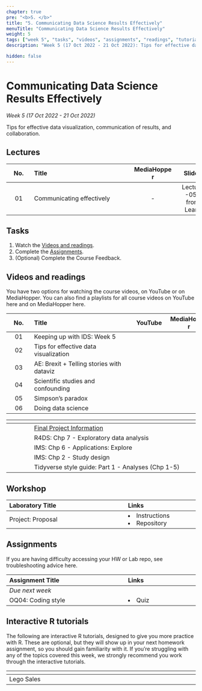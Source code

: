 ```yaml
---
chapter: true
pre: "<b>5. </b>"
title: "5. Communicating Data Science Results Effectively"
menuTitle: "Communicating Data Science Results Effectively"
weight: 5
tags: ["week 5", "tasks", "videos", "assignments", "readings", "tutorials"]
description: "Week 5 (17 Oct 2022 - 21 Oct 2022): Tips for effective data visualization, communication of results, and collaboration."

hidden: false
---
```


# Communicating Data Science Results Effectively

_Week 5 (17 Oct 2022 - 21 Oct 2022)_

Tips for effective data visualization, communication of results, and collaboration.

## Lectures

| <div style="width:50px;text-align:center">No.</div> | <div style="width:250px;text-align:left">Title</div> | <div style="width:100px;text-align:center">MediaHopper</div> |  <div style="width:80px;text-align:center">Slides</div> | <div style="width:170px;text-align:center">Additional Links</div> |
|:---:|:---------------------|:-----------:|:--------:|:------|
| 01  | Communicating effectively | - |<span><a id = "lecture05"> Lecture -05- from Learn </a></span> | - |

## Tasks

<ol>
  <li>Watch the <a href="#videos and readings">Videos and readings</a>.</li>
  <li>Complete the <a href="#assignments">Assignments</a>.</li>
  <li>(Optional) Complete the <a id="feedbackW5">Course Feedback</a>.</li>
</ol>

## Videos and readings

<p style="text-align: left">You have two options for watching the course videos, on YouTube or on MediaHopper. You can also find a playlists for all course videos on YouTube <a id="playlistyt">here</a> and on MediaHopper <a id="playlistmh">here</a>.

| <div style="width:50px;text-align:center">No.</div> | <div style="width:250px;text-align:left">Title</div> | <div style="width:80px;text-align:center">YouTube</div> | <div style="width:100px;text-align:center">MediaHopper</div> |  <div style="width:80px;text-align:center">Slides</div> | <div style="width:170px;text-align:center">Additional Links</div> |
|:---:|:---------------------|:-------:|:-----------:|:--------:|:------|
| 01  | Keeping up with IDS: Week 5 | <a id="W5L1YT"><span style="color: red;"><i class="fab fa-youtube fa-lg" /></span></a> | <a id="W5L1MH"><span style="color: #0A1E3F;"><i class="fas fa-file-video fa-lg"/></span></a> | <a id="W5L1S"><span style="color: #4b5357;"><i class="fas fa-desktop fa-lg"/></span></a> | - |
| 02  | 	Tips for effective data visualization | <a id="W5L2YT"><span style="color: red;"><i class="fab fa-youtube fa-lg" /></span></a> | <a id="W5L2MH"><span style="color: #0A1E3F;"><i class="fas fa-file-video fa-lg"/></span></a> | <a id="W5L2S"><span style="color: #4b5357;"><i class="fas fa-desktop fa-lg"/></span></a>  |<li><a id="AE7">AE7. Repository</a></li> |
| 03  | 	AE: Brexit + Telling stories with dataviz     | <a id="W5L3YT"><span style="color: red;"><i class="fab fa-youtube fa-lg" /></span></a> | <a id="W5L3MH"><span style="color: #0A1E3F;"><i class="fas fa-file-video fa-lg"/></span></a> | - | <li><a id="AE7_2">AE7. Repository</a></li> |
| 04  | 	Scientific studies and confounding     | <a id="W5L4YT"><span style="color: red;"><i class="fab fa-youtube fa-lg" /></span></a> | <a id="W5L4MH"><span style="color: #0A1E3F;"><i class="fas fa-file-video fa-lg"/></span></a> | <a id="W5L4S"><span style="color: #4b5357;"><i class="fas fa-desktop fa-lg"/></span></a>  | - |
| 05  | 		Simpson’s paradox    | <a id="W5L5YT"><span style="color: red;"><i class="fab fa-youtube fa-lg" /></span></a> | <a id="W5L5MH"><span style="color: #0A1E3F;"><i class="fas fa-file-video fa-lg"/></span></a> | <a id="W5L5S"><span style="color: #4b5357;"><i class="fas fa-desktop fa-lg"/></span></a>  | - |
| 06  | 		Doing data science    | <a id="W5L6YT"><span style="color: red;"><i class="fab fa-youtube fa-lg" /></span></a> | <a id="W5L6MH"><span style="color: #0A1E3F;"><i class="fas fa-file-video fa-lg"/></span></a> | <a id="W5L6S"><span style="color: #4b5357;"><i class="fas fa-desktop fa-lg"/></span></a>   | - |

| <div style="width:50px"></div>  | <div style="width:420px"></div>  |  <div style="width:200px"></div> |
|:---:|:---|:---:|
| <i class="fas fa-laptop"></i> | <a href="/assessments/project">Final Project Information</a> | **Required** |
| <i class="fas fa-book"></i> | R4DS: <a id="R4DS7">Chp 7 - Exploratory data analysis</a> | **Required** |
| <i class="fas fa-book"></i> | IMS: <a id="IMS6">Chp 6 - Applications: Explore</a> | **Required** |
| <i class="fas fa-book"></i> | IMS: <a id="IMS2">Chp 2 - Study design</a> | **Required** |
| <i class="fas fa-book"></i> | Tidyverse style guide: <a id="TSG1">Part 1 - Analyses (Chp 1-5)</a> | Optional |

## Workshop

| <div style="width:300px;text-align:left">Laboratory Title</div> | <div style="width:170px;text-align:left">Links</div> | <div style="width:180px;text-align:left">Date</div> |
|:---|:---|:---|
| Project: Proposal | <li><a id="project">Instructions</a></li> <li><a id="projectR">Repository</a></li>| Fri, 21 Oct, 10:00 UK |

## Assignments

<p style="text-align: left">If you are having difficulty accessing your HW or Lab repo, see troubleshooting advice <a id="troubleshoot">here</a>.</p>

| <div style="width:300px;text-align:left">Assignment Title</div> | <div style="width:170px;text-align:left">Links</div> | <div style="width:180px;text-align:left">Due</div> |
|:---|:---|:---|
| *Due next week* | | |
| OQ04: Coding style | <li><a id="OQ4">Quiz</a></li> | Mon, 24 Oct, 12:00 UK |

<!--
## Code-along

<p style="text-align: left"> Recordings and files from Thursday's code-along.</p>

| <div style="width:200px"></div>  | <div style="width:480px"></div>  |
|:---|:---|
| Recording | <a id="CA5YT"><span style="color: red;"><i class="fab fa-youtube fa-lg"> </i></span></a> <a id="CA5MH"><span style="color: #0A1E3F;"><i class="fas fa-file-video fa-lg"></i></span></a>
| Session artifacts | <a id="CA5Rmd">.Rmd</a> <a id="CA5Md">.md</a>|
-->

## Interactive R tutorials

<p style="text-align: left"> The following are interactive R tutorials, designed to give you more practice with R. These are optional, but they will show up in your next homework assignment, so you should gain familiarity with it. If you’re struggling with any of the topics covered this week, we strongly recommend you work through the interactive tutorials.</p>

|  <div style="width:480px"></div>  |  <div style="width:200px"></div>  |
|:---|:---|
| <a id="RT6">Lego Sales</a> | Related to HW 02 |
